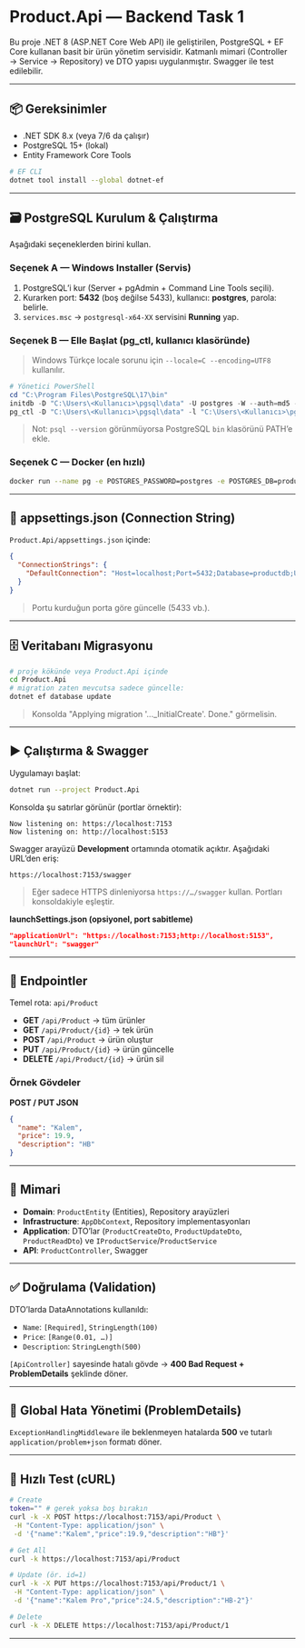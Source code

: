 # Product.Api — Backend Task 1

Bu proje .NET 8 (ASP.NET Core Web API) ile geliştirilen, PostgreSQL + EF Core kullanan basit bir ürün yönetim servisidir. Katmanlı mimari (Controller → Service → Repository) ve DTO yapısı uygulanmıştır. Swagger ile test edilebilir.

---

## 📦 Gereksinimler

* .NET SDK 8.x (veya 7/6 da çalışır)
* PostgreSQL 15+ (lokal)
* Entity Framework Core Tools

```bash
# EF CLI
dotnet tool install --global dotnet-ef
```

---

## 🗃️ PostgreSQL Kurulum & Çalıştırma

Aşağıdaki seçeneklerden birini kullan.

### Seçenek A — Windows Installer (Servis)

1. PostgreSQL’i kur (Server + pgAdmin + Command Line Tools seçili).
2. Kurarken port: **5432** (boş değilse 5433), kullanıcı: **postgres**, parola: belirle.
3. `services.msc` → `postgresql-x64-XX` servisini **Running** yap.

### Seçenek B — Elle Başlat (pg\_ctl, kullanıcı klasöründe)

> Windows Türkçe locale sorunu için `--locale=C --encoding=UTF8` kullanılır.

```powershell
# Yönetici PowerShell
cd "C:\Program Files\PostgreSQL\17\bin"
initdb -D "C:\Users\<Kullanıcı>\pgsql\data" -U postgres -W --auth=md5 --locale=C --encoding=UTF8
pg_ctl -D "C:\Users\<Kullanıcı>\pgsql\data" -l "C:\Users\<Kullanıcı>\pgsql\logfile.log" -w start
```

> Not: `psql --version` görünmüyorsa PostgreSQL `bin` klasörünü PATH’e ekle.

### Seçenek C — Docker (en hızlı)

```bash
docker run --name pg -e POSTGRES_PASSWORD=postgres -e POSTGRES_DB=productdb -p 5432:5432 -d postgres:16
```

---

## 🔧 appsettings.json (Connection String)

`Product.Api/appsettings.json` içinde:

```json
{
  "ConnectionStrings": {
    "DefaultConnection": "Host=localhost;Port=5432;Database=productdb;Username=postgres;Password=postgres"
  }
}
```

> Portu kurduğun porta göre güncelle (5433 vb.).

---

## 🗄️ Veritabanı Migrasyonu

```bash
# proje kökünde veya Product.Api içinde
cd Product.Api
# migration zaten mevcutsa sadece güncelle:
dotnet ef database update
```

> Konsolda "Applying migration '...\_InitialCreate'. Done." görmelisin.

---

## ▶️ Çalıştırma & Swagger

Uygulamayı başlat:

```bash
dotnet run --project Product.Api
```

Konsolda şu satırlar görünür (portlar örnektir):

```
Now listening on: https://localhost:7153
Now listening on: http://localhost:5153
```

Swagger arayüzü **Development** ortamında otomatik açıktır. Aşağıdaki URL’den eriş:

```
https://localhost:7153/swagger
```

> Eğer sadece HTTPS dinleniyorsa `https://…/swagger` kullan. Portları konsoldakiyle eşleştir.

**launchSettings.json (opsiyonel, port sabitleme)**

```json
"applicationUrl": "https://localhost:7153;http://localhost:5153",
"launchUrl": "swagger"
```

---

## 🔌 Endpointler

Temel rota: `api/Product`

* **GET** `/api/Product` → tüm ürünler
* **GET** `/api/Product/{id}` → tek ürün
* **POST** `/api/Product` → ürün oluştur
* **PUT** `/api/Product/{id}` → ürün güncelle
* **DELETE** `/api/Product/{id}` → ürün sil

### Örnek Gövdeler

**POST / PUT JSON**

```json
{
  "name": "Kalem",
  "price": 19.9,
  "description": "HB"
}
```

---

## 🧱 Mimari

* **Domain**: `ProductEntity` (Entities), Repository arayüzleri
* **Infrastructure**: `AppDbContext`, Repository implementasyonları
* **Application**: DTO’lar (`ProductCreateDto`, `ProductUpdateDto`, `ProductReadDto`) ve `IProductService`/`ProductService`
* **API**: `ProductController`, Swagger

---

## ✅ Doğrulama (Validation)

DTO’larda DataAnnotations kullanıldı:

* `Name`: `[Required]`, `StringLength(100)`
* `Price`: `[Range(0.01, …)]`
* `Description`: `StringLength(500)`

`[ApiController]` sayesinde hatalı gövde → **400 Bad Request + ProblemDetails** şeklinde döner.

---

## 🧰 Global Hata Yönetimi (ProblemDetails)

`ExceptionHandlingMiddleware` ile beklenmeyen hatalarda **500** ve tutarlı `application/problem+json` formatı döner.

---

## 🧪 Hızlı Test (cURL)

```bash
# Create
token="" # gerek yoksa boş bırakın
curl -k -X POST https://localhost:7153/api/Product \
 -H "Content-Type: application/json" \
 -d '{"name":"Kalem","price":19.9,"description":"HB"}'

# Get All
curl -k https://localhost:7153/api/Product

# Update (ör. id=1)
curl -k -X PUT https://localhost:7153/api/Product/1 \
 -H "Content-Type: application/json" \
 -d '{"name":"Kalem Pro","price":24.5,"description":"HB-2"}'

# Delete
curl -k -X DELETE https://localhost:7153/api/Product/1
```

---

